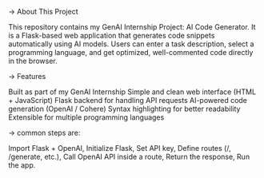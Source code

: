 -> About This Project

This repository contains my GenAI Internship Project: AI Code Generator.
It is a Flask-based web application that generates code snippets automatically using AI models. Users can enter a task description, select a programming language, and get optimized, well-commented code directly in the browser.

-> Features

Built as part of my GenAI Internship
Simple and clean web interface (HTML + JavaScript)
Flask backend for handling API requests
AI-powered code generation (OpenAI / Cohere)
Syntax highlighting for better readability
Extensible for multiple programming languages

-> common steps are:

Import Flask + OpenAI,
Initialize Flask,
Set API key,
Define routes (/, /generate, etc.),
Call OpenAI API inside a route,
Return the response,
Run the app.
